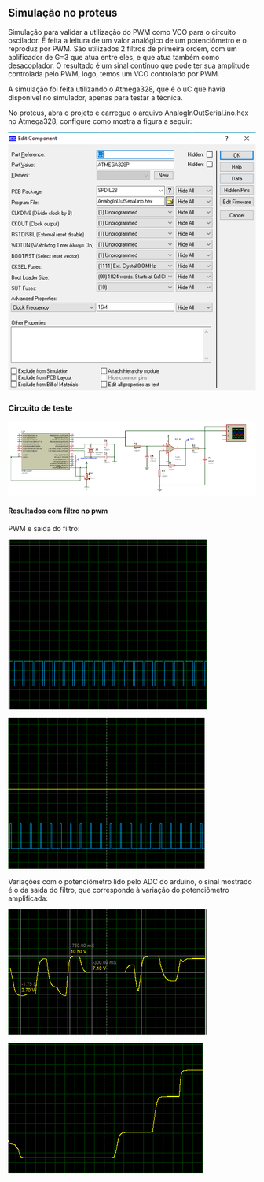 ## Simulação no proteus

Simulação para validar a utilização do PWM como VCO para o circuito oscilador. É feita a leitura de um valor analógico de um potenciômetro e o reproduz por PWM. São utilizados 2 filtros de primeira ordem, com um aplificador de G=3 que atua entre eles, e que atua também como desacoplador. O resultado é um sinal contínuo que pode ter sua amplitude controlada pelo PWM, logo, temos um VCO controlado por PWM.

 A simulação foi feita utilizando o Atmega328, que é o uC que havia disponível no simulador, apenas para testar a técnica.
 
 No proteus, abra o projeto e carregue o arquivo AnalogInOutSerial.ino.hex no Atmega328, configure como mostra a figura a seguir:
  
  ![foto](https://github.com/diogo0001/PI_III/blob/master/Arduino/atmegaProteusConfig.PNG)
  
  
  ### Circuito de teste
  
  ![foto](https://github.com/diogo0001/PI_III/blob/master/Arduino/pwm_test_circuit.PNG)
  
  #### Resultados com filtro no pwm
  
  PWM e saída do filtro:
  
  ![foto](https://github.com/diogo0001/PI_III/blob/master/Arduino/cd_pwm.PNG)
  
  ![foto](https://github.com/diogo0001/PI_III/blob/master/Arduino/cd_pwm2.PNG)
  
  Variações com o potenciômetro lido pelo ADC do  arduino, o sinal mostrado é o da saída do filtro, que corresponde à variação do potenciômetro amplificada:
  
  ![foto](https://github.com/diogo0001/PI_III/blob/master/Arduino/variacao_pot.PNG)
  
  ![foto](https://github.com/diogo0001/PI_III/blob/master/Arduino/variacao_pot2.PNG)

